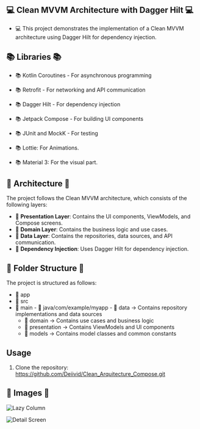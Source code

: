 ## 💻 Clean MVVM Architecture with Dagger Hilt 💻

- 💻 This project demonstrates the implementation of a Clean MVVM architecture using Dagger Hilt for dependency injection.

## 📚 Libraries 📚

- 📚 Kotlin Coroutines - For asynchronous programming
- 📚 Retrofit - For networking and API communication

- 📚 Dagger Hilt - For dependency injection
- 📚 Jetpack Compose - For building UI components
- 📚 JUnit and MockK - For testing
- 📚 Lottie: For Animations.
- 📚 Material 3: For the visual part.


##  🧮 Architecture 🧮

The project follows the Clean MVVM architecture, which consists of the following layers:

- 🧮 **Presentation Layer**: Contains the UI components, ViewModels, and Compose screens.
- 🧮 **Domain Layer**: Contains the business logic and use cases.
- 🧮 **Data Layer**: Contains the repositories, data sources, and API communication.
- 🧮  **Dependency Injection**: Uses Dagger Hilt for dependency injection.

## 📁 Folder Structure 📁

The project is structured as follows:
- 📁 app
 -  📁 src
  -   📁 main
    -   📁 java/com/example/myapp
     -    📁 data -> Contains repository implementations and data sources
        -    📁 domain -> Contains use cases and business logic
        -   📁 presentation -> Contains ViewModels and UI components
        -   📁 models -> Contains model classes and common constants
   
## Usage

1. Clone the repository: https://github.com/Deiivid/Clean_Arquitecture_Compose.git

##  🙂 Images 🙂

![Lazy Column](https://github.com/Deiivid/Clean_Arquitecture_Compose/assets/60486280/4de63ad1-4b25-4536-ac76-753eb4828124)

![Detail Screen](https://github.com/Deiivid/Clean_Arquitecture_Compose/assets/60486280/c8df6da7-6dd1-4861-8583-4f6257c38615)
